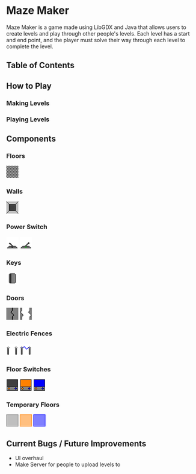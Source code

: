 # Maze Maker
Maze Maker is a game made using LibGDX and Java that allows users to create levels and play through other people's levels. Each level has a start and end point, and the player must solve their way through each level to complete the level.
## Table of Contents
## How to Play
### Making Levels
### Playing Levels
## Components
### Floors
![Floor](/core/assets/floor.png)
### Walls
![Wall](/core/assets/wall.png)
### Power Switch
![Power Switch](/core/assets/power-off.png) ![Power Switch](/core/assets/power-on.png)
### Keys
![Key](/core/assets/key.png)
### Doors
![Door](/core/assets/closed-door.png) ![Door](/core/assets/open-door.png)
### Electric Fences
![Electric Fence](/core/assets/electric-fence-disabled.png) ![Electric Fence](/core/assets/electric-fence-enabled.png)
### Floor Switches
![Floor Switches](/core/assets/switch-off.png) ![Floor Switches](/core/assets/switch-orange.png) ![Floor Switches](/core/assets/switch-blue.png)
### Temporary Floors
![Temporary Floor](/core/assets/invisible-floor.png) ![Temporary Floor](/core/assets/orange-floor.png) ![Temporary Floor](/core/assets/blue-floor.png)
## Current Bugs / Future Improvements
- UI overhaul
- Make Server for people to upload levels to
